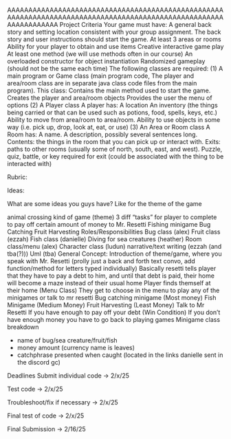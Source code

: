 AAAAAAAAAAAAAAAAAAAAAAAAAAAAAAAAAAAAAAAAAAAAAAAAAAAAAAAAAAAAAAAAAAAAAAAAAAAAAAAAAAAAAAAAAAAAAAAAAAAAAAAAAAAAAAAAAA
Project Criteria
Your game must have:
A general back story and setting location consistent with your group assignment. The back story and user instructions should start the game.
At least 3 areas or rooms
Ability for your player to obtain and use items
Creative interactive game play
At least one method (we will use methods often in our course)
An overloaded constructor for object instantiation
Randomized gameplay (should not be the same each time) 
The following classes are required:
 (1) A main program or Game class (main program code, The player and area/room class are in separate java class code files from the main program).
This class:
Contains the main method used to start the game.
Creates the player and area/room objects
Provides the user the menu of options
(2) A Player class
A player has:
A location
An inventory (the things being carried or that can be used such as potions, food, spells, keys, etc.)
Ability to move from area/room to area/room.
Ability to use objects in some way (i.e. pick up, drop, look at, eat, or use) 
(3) An Area or Room class
A Room has:
A name.
A description, possibly several sentences long.
Contents: the things in the room that you can pick up or interact with.
Exits: paths to other rooms (usually some of north, south, east, and west).
Puzzle, quiz, battle, or key required for exit (could be associated with the thing to be interacted with)



Rubric:







Ideas:

What are some ideas you guys have? Like for the theme of the game

animal crossing kind of game (theme) 
3 diff “tasks” for player  to complete to pay off certain amount of money to Mr. Resetti 
Fishing minigame
Bug Catching
Fruit Harvesting
Roles/Responsibilities
Bug class (alex)
Fruit class (ezzah) 
Fish class (danielle)
Diving for sea creatures (heather)
Room class/menu (alex)
Character class (ludun)
narrative/text writing (ezzah (and tba(?)))
Uml (tba)
General Concept:
Introduction of theme/game, where you speak with Mr. Resetti (prolly just a back and forth text convo, add function/method for letters typed individually) 
Basically resetti tells player that they have to pay a debt to him, and until that debt is paid, their home will become a maze instead of their usual home 
Player finds themself at their home (Menu Class)
They get to choose in the menu to play any of the minigames or talk to mr resetti
Bug catching minigame (Most money)
Fish Minigame (Medium Money)
Fruit Harvesting (Least Money)
Talk to Mr Resetti
If you have enough to pay off your debt (Win Condition)
If you don’t have enough money you have to go back to playing games
Minigame class breakdown 
- name of bug/sea creature/fruit/fish
- money amount (currency name is leaves) 
- catchphrase presented when caught (located in the links danielle sent in the discord gc)

Deadlines
Submit individual code → 2/x/25


Test code → 2/x/25

Troubleshoot/fix if necessary → 2/x/25

Final test of code → 2/x/25

Final Submission → 2/16/25

